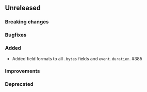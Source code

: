 ## Unreleased

### Breaking changes

### Bugfixes

### Added

* Added field formats to all `.bytes` fields and `event.duration`. #385

### Improvements

### Deprecated


<!-- All empty sections:

## Unreleased

### Breaking changes

### Bugfixes

### Added

### Improvements

### Deprecated

-->
